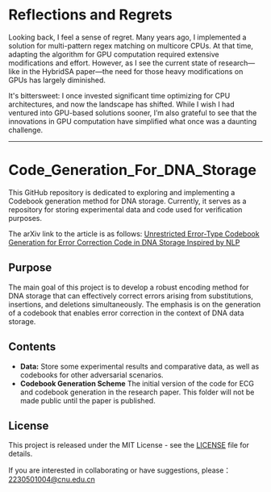 # Reflections and Regrets

Looking back, I feel a sense of regret. Many years ago, I implemented a solution for multi-pattern regex matching on multicore CPUs. At that time, adapting the algorithm for GPU computation required extensive modifications and effort. However, as I see the current state of research—like in the HybridSA paper—the need for those heavy modifications on GPUs has largely diminished.

It's bittersweet: I once invested significant time optimizing for CPU architectures, and now the landscape has shifted. While I wish I had ventured into GPU-based solutions sooner, I’m also grateful to see that the innovations in GPU computation have simplified what once was a daunting challenge.

---

# Code_Generation_For_DNA_Storage

This GitHub repository is dedicated to exploring and implementing a Codebook generation method for DNA storage. Currently, it serves as a repository for storing experimental data and code used for verification purposes.

The arXiv link to the article is as follows: [Unrestricted Error-Type Codebook Generation for Error Correction Code in DNA Storage Inspired by NLP](https://arxiv.org/abs/2401.15915) 
## Purpose

The main goal of this project is to develop a robust encoding method for DNA storage that can effectively correct errors arising from substitutions, insertions, and deletions simultaneously. The emphasis is on the generation of a codebook that enables error correction in the context of DNA data storage.

## Contents
- **Data:** Store some experimental results and comparative data, as well as codebooks for other adversarial scenarios.
- **Codebook Generation Scheme** The initial version of the code for ECG and codebook generation in the research paper. This folder will not be made public until the paper is published. 
 

## License

This project is released under the MIT License - see the [LICENSE](LICENSE) file for details.

If you are interested in collaborating or have suggestions, please：
[2230501004@cnu.edu.cn](mailto:2230501004@cnu.edu.cn)
